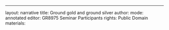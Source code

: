 ---
layout: narrative
title: Ground gold and ground silver
author:
mode: annotated
editor: GR8975 Seminar Participants
rights: Public Domain
materials: 